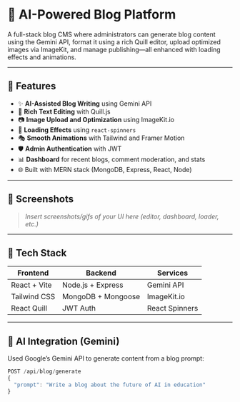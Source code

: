 # 🧠 AI-Powered Blog Platform

A full-stack blog CMS where administrators can generate blog content using the Gemini API, format it using a rich Quill editor, upload optimized images via ImageKit, and manage publishing—all enhanced with loading effects and animations.

---

## 🚀 Features

- ✨ **AI-Assisted Blog Writing** using Gemini API
- 📝 **Rich Text Editing** with Quill.js
- 📷 **Image Upload and Optimization** using ImageKit.io
- 🔄 **Loading Effects** using `react-spinners`
- 🎭 **Smooth Animations** with Tailwind and Framer Motion
- 🛡️ **Admin Authentication** with JWT
- 📊 **Dashboard** for recent blogs, comment moderation, and stats
- 🌐 Built with MERN stack (MongoDB, Express, React, Node)

---

## 📸 Screenshots

> _Insert screenshots/gifs of your UI here (editor, dashboard, loader, etc.)_

---

## 🧱 Tech Stack

| Frontend     | Backend         | Services       |
|--------------|-----------------|----------------|
| React + Vite | Node.js + Express | Gemini API     |
| Tailwind CSS | MongoDB + Mongoose | ImageKit.io  |
| React Quill  | JWT Auth        | React Spinners |

---

## 🧠 AI Integration (Gemini)

Used Google’s Gemini API to generate content from a blog prompt:

```ts
POST /api/blog/generate
{
  "prompt": "Write a blog about the future of AI in education"
}
